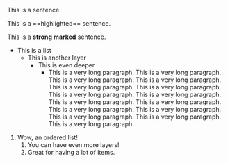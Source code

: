 This is a sentence. 

This is a ==highlighted== sentence. 

This is a **strong marked** sentence.

* This is a list
  * This is another layer
    * This is even deeper
      * This is a very long paragraph. This is a very long paragraph. This is a very long paragraph. This is a very long paragraph. This is a very long paragraph. This is a very long paragraph. This is a very long paragraph. This is a very long paragraph. This is a very long paragraph. This is a very long paragraph. This is a very long paragraph. This is a very long paragraph. This is a very long paragraph. This is a very long paragraph. This is a very long paragraph. 

1. Wow, an ordered list!
   1. You can have even more layers!
   2. Great for having a lot of items.

